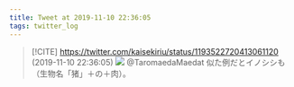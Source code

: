 ```yaml
---
title: Tweet at 2019-11-10 22:36:05
tags: twitter_log
---
```


> [!CITE] https://twitter.com/kaisekiriu/status/1193522720413061120 (2019-11-10 22:36:05)
> ![](https://twitter.com/kaisekiriu/status/1193522720413061120)
> @TaromaedaMaedat 似た例だとイノシシも（生物名「猪」＋の＋肉）。
